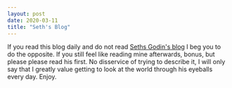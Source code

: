```yaml
---
layout: post
date: 2020-03-11
title: "Seth's Blog"
---
```


If you read this blog daily and do not read [Seths Godin's blog](https://www.seths.blog) I beg you to do the opposite. If you still feel like reading mine afterwards, bonus, but please please read his first. No disservice of trying to describe it, I will only say that I greatly value getting to look at the world through his eyeballs every day. Enjoy. 
